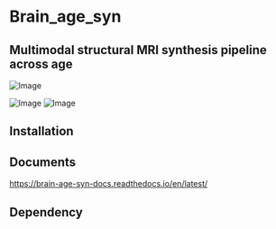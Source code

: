 # Brain_age_syn

## Multimodal structural MRI synthesis pipeline across age

![Image](https://github.com/user-attachments/assets/148e2ecc-2d71-4b31-a3a4-78ab5ae98a66)



![Image](https://github.com/user-attachments/assets/41ebacab-60f2-4b02-92f7-5b4c818ebabd)
![Image](https://github.com/user-attachments/assets/e6772f6e-a776-4a3f-afff-d4f079fef383)


## Installation

## Documents
https://brain-age-syn-docs.readthedocs.io/en/latest/

## Dependency

